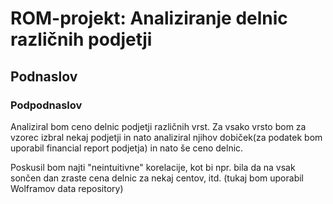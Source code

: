 # ROM-projekt: Analiziranje delnic različnih podjetji
## Podnaslov
### Podpodnaslov
Analiziral bom ceno delnic podjetji različnih vrst. 
Za vsako vrsto bom za vzorec izbral nekaj podjetji in nato analiziral njihov dobiček(za podatek bom uporabil financial report podjetja) in nato še ceno delnic. 

Poskusil bom najti "neintuitivne" korelacije, kot bi npr. bila da na vsak sončen dan zraste cena delnic za nekaj centov, itd. (tukaj bom uporabil Wolframov data repository)


